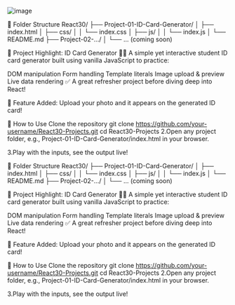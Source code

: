 ![image](https://github.com/user-attachments/assets/17ce15d7-0194-48ce-b208-402cca442cf8)



📂 Folder Structure
React30/ ├── Project-01-ID-Card-Generator/ │ ├── index.html │ ├── css/ │ │ └── index.css │ ├── js/ │ │ └── index.js │ └── README.md ├── Project-02-.../ │ └── ... (coming soon)

🌟 Project Highlight: ID Card Generator
🧑‍🎓 A simple yet interactive student ID card generator built using vanilla JavaScript to practice:

DOM manipulation
Form handling
Template literals
Image upload & preview
Live data rendering
✅ A great refresher project before diving deep into React!

📸 Feature Added: Upload your photo and it appears on the generated ID card!

🚀 How to Use
Clone the repository
git clone https://github.com/your-username/React30-Projects.git
cd React30-Projects
2.Open any project folder, e.g., Project-01-ID-Card-Generator/index.html in your browser.

3.Play with the inputs, see the output live!




📂 Folder Structure
React30/ ├── Project-01-ID-Card-Generator/ │ ├── index.html │ ├── css/ │ │ └── index.css │ ├── js/ │ │ └── index.js │ └── README.md ├── Project-02-.../ │ └── ... (coming soon)

🌟 Project Highlight: ID Card Generator
🧑‍🎓 A simple yet interactive student ID card generator built using vanilla JavaScript to practice:

DOM manipulation
Form handling
Template literals
Image upload & preview
Live data rendering
✅ A great refresher project before diving deep into React!

📸 Feature Added: Upload your photo and it appears on the generated ID card!

🚀 How to Use
Clone the repository
git clone https://github.com/your-username/React30-Projects.git
cd React30-Projects
2.Open any project folder, e.g., Project-01-ID-Card-Generator/index.html in your browser.

3.Play with the inputs, see the output live!

